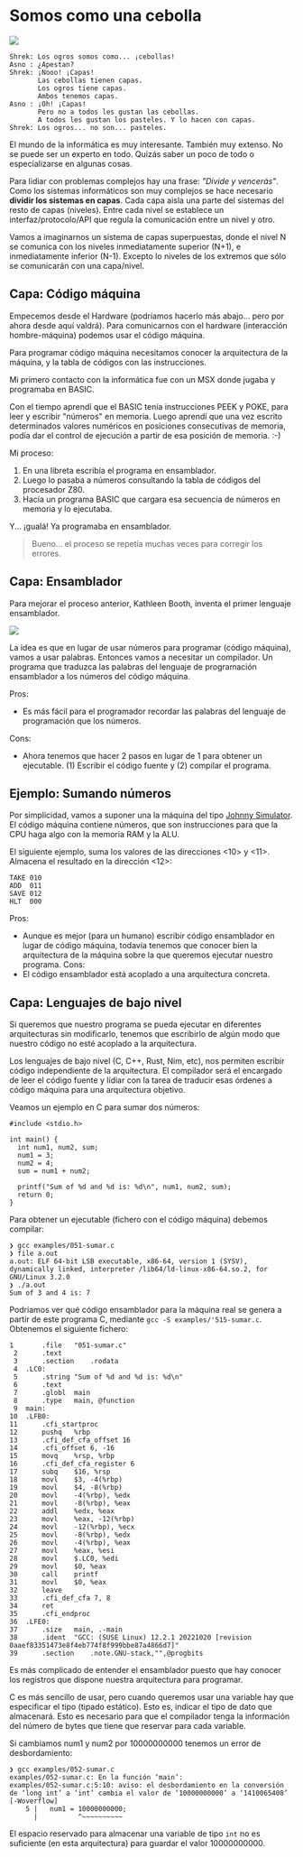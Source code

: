 
# Somos como una cebolla

![](https://static1.srcdn.com/wordpress/wp-content/uploads/2018/07/Shrek-and-Donkey.jpg)

```
Shrek: Los ogros somos como... ¡cebollas!
Asno : ¿Apestan?
Shrek: ¡Nooo! ¡Capas!
       Las cebollas tienen capas.
       Los ogros tiene capas.
       Ambos tenemos capas.
Asno : ¡Oh! ¡Capas!
       Pero no a todos les gustan las cebollas.
       A todos les gustan los pasteles. Y lo hacen con capas.
Shrek: Los ogros... no son... pasteles.
```

El mundo de la informática es muy interesante. También muy extenso. No se puede ser un experto en todo. Quizás saber un poco de todo o especializarse en algunas cosas.

Para lidiar con problemas complejos hay una frase: _"Divide y vencerás"_. Como los sistemas informáticos son muy complejos se hace necesario **dividir los sistemas en capas**. Cada capa aisla una parte del sistemas del resto de capas (niveles). Entre cada nivel se establece un interfaz/protocolo/API que regula la comunicación entre un nivel y otro.

Vamos a imaginarnos un sistema de capas superpuestas, donde el nivel N se comunica con los niveles inmediatamente superior (N+1), e inmediatamente inferior (N-1). Excepto lo niveles de los extremos que sólo se comunicarán con una capa/nivel.

## Capa: Código máquina

Empecemos desde el Hardware (podríamos hacerlo más abajo... pero por ahora desde aquí valdrá). Para comunicarnos con el hardware (interacción hombre-máquina) podemos usar el código máquina.

Para programar código máquina necesitamos conocer la arquitectura de la máquina, y la tabla de códigos con las instrucciones.

Mi primero contacto con la informática fue con un MSX donde jugaba y programaba en BASIC.

Con el tiempo aprendí que el BASIC tenía instrucciones PEEK y POKE, para leer y escribir "números" en memoria. Luego aprendí que una vez escrito determinados valores numéricos en posiciones consecutivas de memoria, podía dar el control de ejecución a partir de esa posición de memoria. :-)

Mi proceso:
1. En una libreta escribía el programa en ensamblador.
1. Luego lo pasaba a números consultando la tabla de códigos del procesador Z80.
1. Hacía un programa BASIC que cargara esa secuencia de números en memoria y lo ejecutaba.

Y... ¡gualá! Ya programaba en ensamblador.

> Bueno... el proceso se repetía muchas veces para corregir los errores.

## Capa: Ensamblador

Para mejorar el proceso anterior, Kathleen Booth, inventa el primer lenguaje ensamblador.

![](https://img.microsiervos.com/images2022/KathleenBooth.jpg)

La idea es que en lugar de usar números para programar (código máquina), vamos a usar palabras. Entonces vamos a necesitar un compilador. Un programa que traduzca las palabras del lenguaje de programación ensamblador a los números del código máquina.

Pros:
* Es más fácil para el programador recordar las palabras del lenguaje de programación que los números.

Cons:
* Ahora tenemos que hacer 2 pasos en lugar de 1 para obtener un ejecutable. (1) Escribir el código fuente y (2) compilar el programa.

## Ejemplo: Sumando números

Por simplicidad, vamos a suponer una la máquina del tipo [Johnny Simulator](https://github.com/dvarrui/johnny-simulator-es). El código máquina contiene números, que son instrucciones para que la CPU haga algo con la memoria RAM y la ALU.

El siguiente ejemplo,  suma los valores de las direcciones <10> y <11>. Almacena el resultado en la dirección <12>:
```
TAKE 010
ADD  011
SAVE 012
HLT  000
```

Pros:
* Aunque es mejor (para un humano) escribir código ensamblador en lugar de código máquina, todavía tenemos que conocer bien la arquitectura de la máquina sobre la que queremos ejecutar nuestro programa.
Cons:
* El código ensamblador está acoplado a una arquitectura concreta.

## Capa: Lenguajes de bajo nivel

Si queremos que nuestro programa se pueda ejecutar en diferentes arquitecturas sin modificarlo, tenemos que escribirlo de algún modo que nuestro código no esté acoplado a la arquitectura.

Los lenguajes de bajo nivel (C, C++, Rust, Nim, etc), nos permiten escribir código independiente de la arquitectura. El compilador será el encargado de leer el código fuente y lidiar con la tarea de traducir esas órdenes a código máquina para una arquitectura objetivo.

Veamos un ejemplo en C para sumar dos números:

```
#include <stdio.h>

int main() {
  int num1, num2, sum;
  num1 = 3;
  num2 = 4;
  sum = num1 + num2;

  printf("Sum of %d and %d is: %d\n", num1, num2, sum);
  return 0;
}
```

Para obtener un ejecutable (fichero con el código máquina) debemos compilar:

```
❯ gcc examples/051-sumar.c
❯ file a.out
a.out: ELF 64-bit LSB executable, x86-64, version 1 (SYSV), dynamically linked, interpreter /lib64/ld-linux-x86-64.so.2, for GNU/Linux 3.2.0
❯ ./a.out
Sum of 3 and 4 is: 7
```

Podríamos ver qué código ensamblador para la máquina real se genera a partir de este programa C, mediante `gcc -S examples/'515-sumar.c`. Obtenemos el siguiente fichero:

```
1		.file	"051-sumar.c"
 2		.text
 3		.section	.rodata
 4	.LC0:
 5		.string	"Sum of %d and %d is: %d\n"
 6		.text
 7		.globl	main
 8		.type	main, @function
 9	main:
10	.LFB0:
11		.cfi_startproc
12		pushq	%rbp
13		.cfi_def_cfa_offset 16
14		.cfi_offset 6, -16
15		movq	%rsp, %rbp
16		.cfi_def_cfa_register 6
17		subq	$16, %rsp
18		movl	$3, -4(%rbp)
19		movl	$4, -8(%rbp)
20		movl	-4(%rbp), %edx
21		movl	-8(%rbp), %eax
22		addl	%edx, %eax
23		movl	%eax, -12(%rbp)
24		movl	-12(%rbp), %ecx
25		movl	-8(%rbp), %edx
26		movl	-4(%rbp), %eax
27		movl	%eax, %esi
28		movl	$.LC0, %edi
29		movl	$0, %eax
30		call	printf
31		movl	$0, %eax
32		leave
33		.cfi_def_cfa 7, 8
34		ret
35		.cfi_endproc
36	.LFE0:
37		.size	main, .-main
38		.ident	"GCC: (SUSE Linux) 12.2.1 20221020 [revision 0aaef83351473e8f4eb774f8f999bbe87a4866d7]"
39		.section	.note.GNU-stack,"",@progbits
```

Es más complicado de entender el ensamblador puesto que hay conocer los registros que dispone nuestra arquitectura para programar.

C es más sencillo de usar, pero cuando queremos usar una variable hay que especificar el tipo (tipado estático). Esto es, indicar el tipo de dato que almacenará. Esto es necesario para que el compilador tenga la información del número de bytes que tiene que reservar para cada variable.

Si cambiamos num1 y num2 por 10000000000 tenemos un error de desbordamiento:
```
❯ gcc examples/052-sumar.c
examples/052-sumar.c: En la función ‘main’:
examples/052-sumar.c:5:10: aviso: el desbordamiento en la conversión de ‘long int’ a ‘int’ cambia el valor de ‘10000000000’ a ‘1410065408’ [-Woverflow]
    5 |   num1 = 10000000000;
      |          ^~~~~~~~~~~
```

El espacio reservado para almacenar una variable de tipo `int` no es suficiente (en esta arquitectura) para guardar el valor 10000000000.
